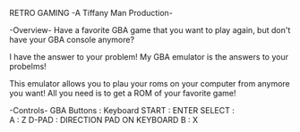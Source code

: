 RETRO GAMING
-A Tiffany Man Production-

-Overview-
Have a favorite GBA game that you want to play again, but don't have your GBA console anymore? 

I have the answer to your problem! My GBA emulator is the answers to your probelms!

This emulator allows you to plau your roms on your computer from anymore you want! All you need is to get a ROM of your favorite game!


-Controls-
GBA Buttons : Keyboard
START       : ENTER
SELECT      : \
A           : Z
D-PAD       : DIRECTION PAD ON KEYBOARD
B           : X



